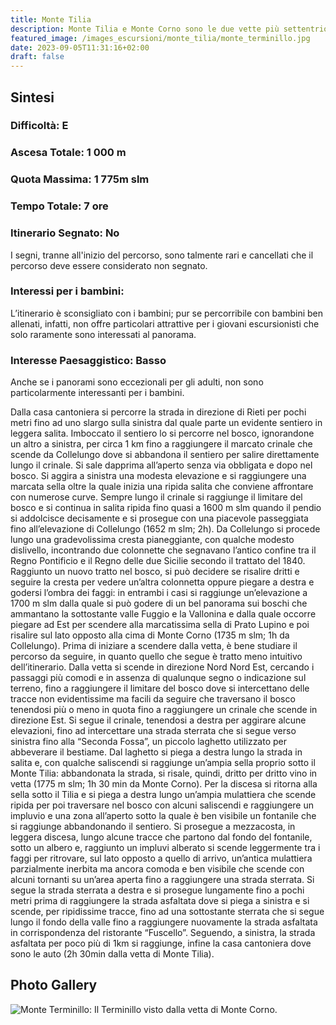 ```yaml
---
title: Monte Tilia
description: Monte Tilia e Monte Corno sono le due vette più settentrionali dei Reatini. Si tratta di montagne poco frequentate che conservano, nonostante gli assalti speculativi che si sono susseguiti negli ultimi 50 anni, un loro fascino legato principalmente ai panorami sulla Vallonina e su buona parte dell’Appennino.
featured_image: /images_escursioni/monte_tilia/monte_terminillo.jpg
date: 2023-09-05T11:31:16+02:00
draft: false
---
```



## Sintesi
### Difficoltà: E
### Ascesa Totale: 1 000 m
### Quota Massima: 1 775m slm
### Tempo Totale: 7 ore
### Itinerario Segnato: No
I segni, tranne all'inizio del percorso, sono talmente rari e cancellati che il percorso deve essere considerato non segnato.
### Interessi per i bambini:
 L’itinerario è sconsigliato con i bambini; pur se percorribile con bambini ben allenati, infatti, non offre particolari attrattive per i giovani escursionisti che solo raramente sono interessati al panorama.
### Interesse Paesaggistico: Basso
Anche se i panorami sono eccezionali per gli adulti, non sono particolarmente interessanti per i bambini.

Dalla casa cantoniera si percorre la strada in direzione di Rieti per pochi metri fino ad uno slargo sulla sinistra dal quale parte un evidente sentiero in leggera salita. Imboccato il sentiero lo si percorre nel bosco, ignorandone un altro a sinistra, per circa 1 km fino a raggiungere il marcato crinale che scende da Collelungo dove si abbandona il sentiero per salire direttamente lungo il crinale.
Si sale dapprima all’aperto senza via obbligata e dopo nel bosco. Si aggira a sinistra una modesta elevazione e si raggiungere una marcata sella oltre la quale inizia una ripida salita che conviene affrontare con numerose curve. Sempre lungo il crinale si raggiunge il limitare del bosco e si continua in salita ripida fino quasi a 1600 m slm quando il pendio si addolcisce decisamente e si prosegue con una piacevole passeggiata fino all’elevazione di Collelungo (1652 m slm; 2h).
Da Collelungo si procede lungo una gradevolissima cresta pianeggiante, con qualche modesto dislivello, incontrando due colonnette che segnavano l’antico confine tra il Regno Pontificio e il Regno delle due Sicilie secondo il trattato del 1840.
Raggiunto un nuovo tratto nel bosco, si può decidere se risalire dritti e seguire la cresta per vedere un’altra colonnetta oppure piegare a destra e godersi l’ombra dei faggi: in entrambi i casi si raggiunge un’elevazione a 1700 m slm dalla quale si può godere di un bel panorama sui boschi che ammantano la sottostante valle Fuggio e la Vallonina e dalla quale occorre piegare ad Est per scendere alla marcatissima sella di Prato Lupino e poi risalire sul lato opposto alla cima di Monte Corno (1735 m slm; 1h da Collelungo).
Prima di iniziare a scendere dalla vetta, è bene studiare il percorso da seguire, in quanto quello che segue è tratto meno intuitivo dell’itinerario.
Dalla vetta si scende in direzione Nord Nord Est, cercando i passaggi più comodi e in assenza di qualunque segno o indicazione sul terreno, fino a raggiungere il limitare del bosco dove si intercettano delle tracce non evidentissime ma facili da seguire che traversano il bosco tenendosi più o meno in quota fino a raggiungere un crinale che scende in direzione Est. Si segue il crinale, tenendosi a destra per aggirare alcune elevazioni, fino ad intercettare una strada sterrata che si segue verso sinistra fino alla “Seconda Fossa”, un piccolo laghetto utilizzato per abbeverare il bestiame.
Dal laghetto si piega a destra lungo la strada in salita e, con qualche saliscendi si raggiunge un’ampia sella proprio sotto il Monte Tilia: abbandonata la strada, si risale, quindi, dritto per dritto vino in vetta (1775 m slm; 1h 30 min da Monte Corno).
Per la discesa si ritorna alla sella sotto il Tilia e si piega a destra lungo un’ampia mulattiera che scende ripida per poi traversare nel bosco con alcuni saliscendi e raggiungere un impluvio e una zona all’aperto sotto la quale è ben visibile un fontanile che si raggiunge abbandonando il sentiero. Si prosegue a mezzacosta, in leggera discesa, lungo alcune tracce che partono dal fondo del fontanile, sotto un albero e, raggiunto un impluvi alberato si scende leggermente tra i faggi per ritrovare, sul lato opposto a quello di arrivo, un’antica mulattiera parzialmente inerbita ma ancora comoda e ben visibile che scende con alcuni tornanti su un’area aperta fino a raggiungere una strada sterrata.
Si segue la strada sterrata a destra e si prosegue lungamente fino a pochi metri prima di raggiungere la strada asfaltata dove si piega a sinistra e si scende, per ripidissime tracce, fino ad una sottostante sterrata che si segue lungo il fondo della valle fino a raggiungere nuovamente la strada asfaltata in corrispondenza del ristorante “Fuscello”. Seguendo, a sinistra, la strada asfaltata per poco più di 1km si raggiunge, infine la casa cantoniera dove sono le auto (2h 30min dalla vetta di Monte Tilia).



## Photo Gallery
![](/images_escursioni/monte_tilia/monte_terminillo.jpg "Monte Terminillo: Il Terminillo visto dalla vetta di Monte Corno.")  